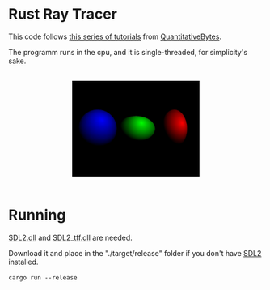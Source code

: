 # Rust Ray Tracer

This code follows [this series of tutorials](https://www.youtube.com/playlist?list=PL3WoIG-PLjSt54LvzY2SuBQDl-cXa11Tm) from [QuantitativeBytes](https://www.youtube.com/@QuantitativeBytes).

The programm runs in the cpu, and it is single-threaded, for simplicity's sake.

<br>
<center>
    <img src="./assets/screenshot.jpeg" width="50%"></img>
</center>
<br>

# Running

[SDL2.dll](https://pt.dll-files.com/sdl2.dll.html) and [SDL2_tff.dll](https://www.dllme.com/dll/files/sdl2_ttf_dll.html) are needed.

Download it and place in the "./target/release" folder if you don't have [SDL2](https://wiki.libsdl.org/SDL2/Installation) installed.

``` 
cargo run --release
```